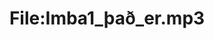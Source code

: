 ---
title: File:Imba1_það_er.mp3
recording of: það er
reading speed: slow
speaker: Imba
license: CC0
---